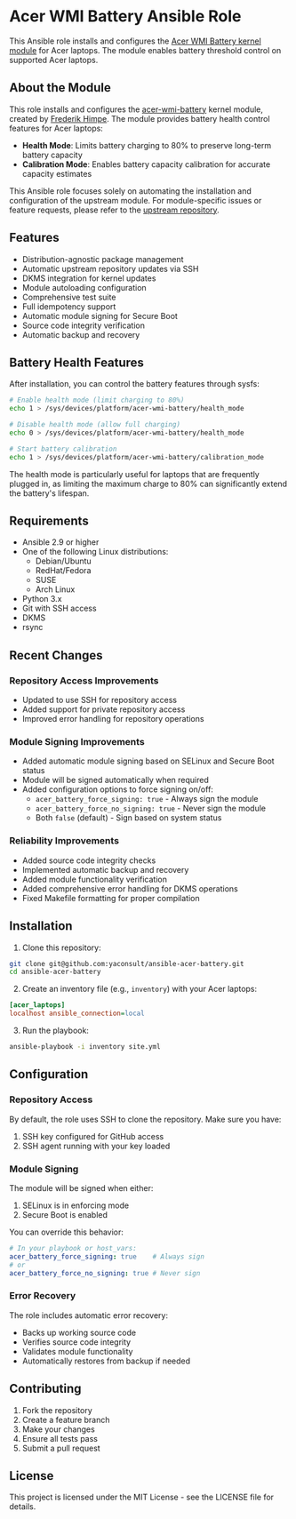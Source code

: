 # Acer WMI Battery Ansible Role

This Ansible role installs and configures the [Acer WMI Battery kernel module](https://github.com/frederik-h/acer-wmi-battery) for Acer laptops. The module enables battery threshold control on supported Acer laptops.

## About the Module

This role installs and configures the [acer-wmi-battery](https://github.com/frederik-h/acer-wmi-battery) kernel module, created by [Frederik Himpe](https://github.com/frederik-h). The module provides battery health control features for Acer laptops:

- **Health Mode**: Limits battery charging to 80% to preserve long-term battery capacity
- **Calibration Mode**: Enables battery capacity calibration for accurate capacity estimates

This Ansible role focuses solely on automating the installation and configuration of the upstream module. For module-specific issues or feature requests, please refer to the [upstream repository](https://github.com/frederik-h/acer-wmi-battery).

## Features

- Distribution-agnostic package management
- Automatic upstream repository updates via SSH
- DKMS integration for kernel updates
- Module autoloading configuration
- Comprehensive test suite
- Full idempotency support
- Automatic module signing for Secure Boot
- Source code integrity verification
- Automatic backup and recovery

## Battery Health Features

After installation, you can control the battery features through sysfs:

```bash
# Enable health mode (limit charging to 80%)
echo 1 > /sys/devices/platform/acer-wmi-battery/health_mode

# Disable health mode (allow full charging)
echo 0 > /sys/devices/platform/acer-wmi-battery/health_mode

# Start battery calibration
echo 1 > /sys/devices/platform/acer-wmi-battery/calibration_mode
```

The health mode is particularly useful for laptops that are frequently plugged in, as limiting the maximum charge to 80% can significantly extend the battery's lifespan.

## Requirements

- Ansible 2.9 or higher
- One of the following Linux distributions:
  - Debian/Ubuntu
  - RedHat/Fedora
  - SUSE
  - Arch Linux
- Python 3.x
- Git with SSH access
- DKMS
- rsync

## Recent Changes

### Repository Access Improvements
- Updated to use SSH for repository access
- Added support for private repository access
- Improved error handling for repository operations

### Module Signing Improvements
- Added automatic module signing based on SELinux and Secure Boot status
- Module will be signed automatically when required
- Added configuration options to force signing on/off:
  - `acer_battery_force_signing: true` - Always sign the module
  - `acer_battery_force_no_signing: true` - Never sign the module
  - Both `false` (default) - Sign based on system status

### Reliability Improvements
- Added source code integrity checks
- Implemented automatic backup and recovery
- Added module functionality verification
- Added comprehensive error handling for DKMS operations
- Fixed Makefile formatting for proper compilation

## Installation

1. Clone this repository:
```bash
git clone git@github.com:yaconsult/ansible-acer-battery.git
cd ansible-acer-battery
```

2. Create an inventory file (e.g., `inventory`) with your Acer laptops:
```ini
[acer_laptops]
localhost ansible_connection=local
```

3. Run the playbook:
```bash
ansible-playbook -i inventory site.yml
```

## Configuration

### Repository Access
By default, the role uses SSH to clone the repository. Make sure you have:
1. SSH key configured for GitHub access
2. SSH agent running with your key loaded

### Module Signing
The module will be signed when either:
1. SELinux is in enforcing mode
2. Secure Boot is enabled

You can override this behavior:

```yaml
# In your playbook or host_vars:
acer_battery_force_signing: true    # Always sign
# or
acer_battery_force_no_signing: true # Never sign
```

### Error Recovery
The role includes automatic error recovery:
- Backs up working source code
- Verifies source code integrity
- Validates module functionality
- Automatically restores from backup if needed

## Contributing

1. Fork the repository
2. Create a feature branch
3. Make your changes
4. Ensure all tests pass
5. Submit a pull request

## License

This project is licensed under the MIT License - see the LICENSE file for details.
